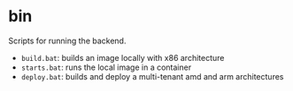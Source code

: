 # bin


Scripts for running the backend.

- ``build.bat``: builds an image locally with x86 architecture
- ``starts.bat``: runs the local image in a container
- ``deploy.bat``: builds and deploy a multi-tenant amd and arm architectures
